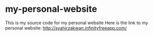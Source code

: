 # my-personal-website
This is my source code for my personal website
Here is the link to my personal website: http://syahirzakwan.infinityfreeapp.com/
